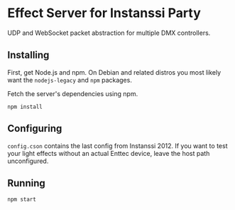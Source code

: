 # Effect Server for Instanssi Party

UDP and WebSocket packet abstraction for multiple DMX controllers.

## Installing

First, get Node.js and npm. On Debian and related distros you most likely
want the `nodejs-legacy` and `npm` packages.

Fetch the server's dependencies using npm.

	npm install

## Configuring

`config.cson` contains the last config from Instanssi 2012. If you want to
test your light effects without an actual Enttec device, leave the host path
unconfigured.

## Running

    npm start

